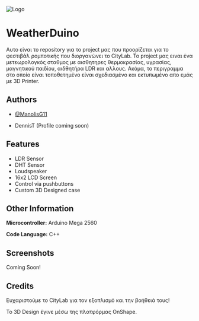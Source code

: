 
![Logo](https://i.ibb.co/WsXSDLR/68747470733a2f2f692e6962622e636f2f424b6a4c7a64762f576561746865722d4475696e6f2d4c6f676f2d7472616e7366.png)


# WeatherDuino

Αυτο είναι το repository για το project μας που προορίζεται για το φεστιβάλ ρομποτικής που διοργανώνει το CityLab.
To project μας ειναι ένα μετεωρολογκός σταθμος με αισθητηρες θερμοκρασίας, υγρασίας, μαγνητικού παιδίου, αιδθητήρα LDR και αλλους. Ακόμα, το περιγραμμα στο οποίο είναι τοποθετημένο είναι σχεδιασμένο και εκτυπωμένο απο εμάς με 3D Printer.


## Authors

- [@ManolisG11](https://www.github.com/ManolisG11)

- DennisT (Profile coming soon)


## Features

- LDR Sensor
- DHT Sensor
- Loudspeaker
- 16x2 LCD Screen
- Control via pushbuttons
- Custom 3D Designed case


## Other Information

**Microcontroller:** Arduino Mega 2560

**Code Language:** C++


## Screenshots

Coming Soon!


## Credits

Ευχαριστούμε το CityLab για τον εξοπλισμό και την βοήθειά τους!

Το 3D Design έγινε μέσω της πλατφόρμας OnShape.

